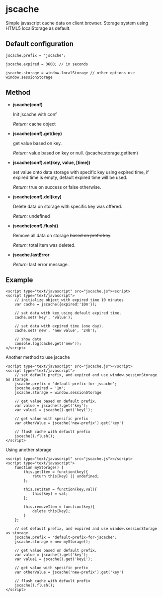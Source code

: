 jscache
=======

Simple javascript cache data on client browser.
Storage system using HTML5 localStorage as default.


Default configuration
------------------------------
`jscache.prefix = 'jscache';`

`jscache.expired = 3600; // in seconds`

`jscache.storage = window.localStorage // other options use window.sessionStorage`


Method
------

- **jscache(conf)**

    Init jscache with conf

    _Return:_ cache object



- **jscache(conf).get(key)**

    get value based on key.

    _Return:_ value based on key or null. (jscache.storage.getItem)



- **jscache(conf).set(key, value, [time])**

    set value onto data storage with specific key using expired time, if expired time is empty, default expired time will be used.

    _Return:_ true on success or false otherwise.



- **jscache(conf).del(key)**

    Delete data on storage with specific key was offered.

    _Return:_ undefined



- **jscache(conf).flush()**

    Remove all data on storage <s>based on prefix key</s>.

    _Return:_ total item was deleted.



- **jscache.lastError**
    
    _Return:_ last error message.


Example
-------
```
<script type="text/javascript" src="jscache.js"><script>
<script type="text/javascript">
    // initialize object with expired time 10 minutes
    var cache = jscache({expired:'10m'});

    // set data with key using default expired time.
    cache.set('key', 'value');

    // set data with expired time (one day).
    cache.set('new', 'new value', '24h');

    // show data
    console.log(cache.get('new'));
</script>
```

Another method to use jscache
```
<script type="text/javascript" src="jscache.js"></script>
<script type="text/javascript">
    // set default prefix, and expired and use window.sessionStorage as storage.
    jscache.prefix = 'default-prefix-for-jscache';
    jscache.expired = '1m'; 
    jscache.storage = window.sessionStorage
    
    // get value based on default prefix.
    var value = jscache().get('key');
    var value1 = jscache().get('key1');
    
    // get value with spesific prefix
    var otherValue = jscache('new-prefix').get('key')
    
    // flush cache with default prefix
    jscache().flush();
</script>
```

Using another storage
```
<script type="text/javascript" src="jscache.js"></script>
<script type="text/javascript">
    function myStorage() {
        this.getItem = function(key){
            return this[key] || undefined;
        };
        
        this.setItem = function(key,val){
            this[key] = val;
        };
        
        this.removeItem = function(key){
            delete this[key];
        }
    };
    
    // set default prefix, and expired and use window.sessionStorage as storage.
    jscache.prefix = 'default-prefix-for-jscache';
    jscache.storage = new myStorage();
    
    // get value based on default prefix.
    var value = jscache().get('key');
    var value1 = jscache().get('key1');
    
    // get value with spesific prefix
    var otherValue = jscache('new-prefix').get('key')
    
    // flush cache with default prefix
    jscache().flush();
</script>
```
